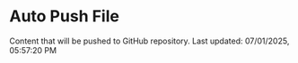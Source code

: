 # Auto Push File

Content that will be pushed to GitHub repository.
Last updated: 07/01/2025, 05:57:20 PM